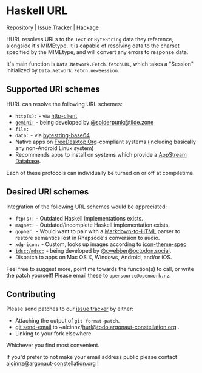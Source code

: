 # Haskell URL
[Repository](https://git.argonaut-constellation.org/~alcinnz/hurl) | [Issue Tracker](https://todo.argonaut-constellation.org/~alcinnz/hurl) | [Hackage](https://hackage.haskell.org/package/hurl)

HURL resolves URLs to the `Text` or `ByteString` data they reference, alongside
it's MIMEtype. It is capable of resolving data to the charset specified by the
MIMEtype, and will convert any errors to response data.

It's main function is `Data.Network.Fetch.fetchURL`, which takes a "Session"
initialized by `Data.Network.Fetch.newSession`.

## Supported URI schemes
HURL can resolve the following URL schemes:
* `http(s):` - via [http-client](https://hackage.haskell.org/package/http-client)
* [`gemini:`](https://gopher.tildeverse.org/zaibatsu.circumlunar.space/1/~solderpunk/gemini) - being developed by [@solderpunk@tilde.zone](https://tilde.zone/@solderpunk)
* `file:`
* `data:` - via [bytestring-base64](https://hackage.haskell.org/package/bytestring-base64)
* Native apps on [FreeDesktop.Org](https://www.freedesktop.org/wiki/Specifications/)-compliant systems (including basically any non-Android Linux system)
* Recommends apps to install on systems which provide a [AppStream Database](https://www.freedesktop.org/wiki/Distributions/AppStream/).

Each of these protocols can individually be turned on or off at compiletime.

## Desired URI schemes
Integration of the following URL schemes would be appreciated:

* `ftp(s):` - Outdated Haskell implementations exists.
* `magnet:` - Outdated/incomplete Haskell implementation exists.
* `gopher:` - Would want to pair with a [Markdown-to-HTML](https://hackage.haskell.org/package/pandoc) parser to restore semantics lost in Rhapsode's conversion to audio.
* `xdg-icon:` - Custom, looks up images according to [icon-theme-spec](https://www.freedesktop.org/wiki/Specifications/icon-theme-spec/)
* [`idsc:`/`mdsc:`](https://datashards.net/) - being developed by [@cwebber@octodon.social](https://octodon.social/@cwebber).
* Dispatch to apps on Mac OS X, Windows, Android, and/or iOS.

Feel free to suggest more, point me towards the function(s) to call, or write the
patch yourself! Please email these to `opensource@openwork.nz`.

## Contributing
Please send patches to our [issue tracker](https://todo.argonaut-constellation.org/~alcinnz/hurl) by either:

* Attaching the output of `git format-patch`.
* [git send-email](https://git-send-email.io/) to ~alcinnz/hurl@todo.argonaut-constellation.org .
* Linking to your fork elsewhere.

Whichever you find most convenient.

If you'd prefer to not make your email address public please contact alcinnz@argonaut-constellation.org !

